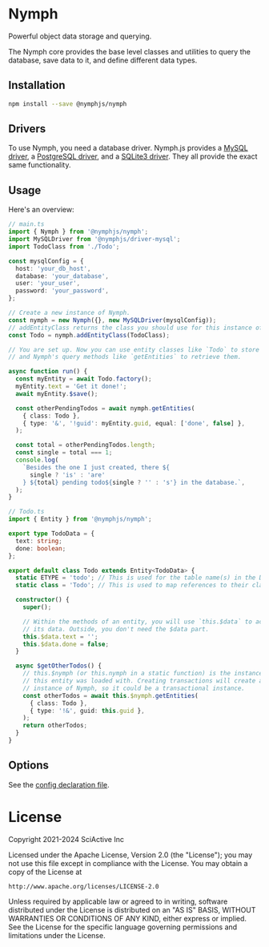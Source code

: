 # Nymph

Powerful object data storage and querying.

The Nymph core provides the base level classes and utilities to query the database, save data to it, and define different data types.

## Installation

```sh
npm install --save @nymphjs/nymph
```

## Drivers

To use Nymph, you need a database driver. Nymph.js provides a [MySQL driver](../driver-mysql/README.md), a [PostgreSQL driver](../driver-postgresql/README.md), and a [SQLite3 driver](../driver-sqlite3/README.md). They all provide the exact same functionality.

## Usage

Here's an overview:

```ts
// main.ts
import { Nymph } from '@nymphjs/nymph';
import MySQLDriver from '@nymphjs/driver-mysql';
import TodoClass from './Todo';

const mysqlConfig = {
  host: 'your_db_host',
  database: 'your_database',
  user: 'your_user',
  password: 'your_password',
};

// Create a new instance of Nymph.
const nymph = new Nymph({}, new MySQLDriver(mysqlConfig));
// addEntityClass returns the class you should use for this instance of Nymph.
const Todo = nymph.addEntityClass(TodoClass);

// You are set up. Now you can use entity classes like `Todo` to store data,
// and Nymph's query methods like `getEntities` to retrieve them.

async function run() {
  const myEntity = await Todo.factory();
  myEntity.text = 'Get it done!';
  await myEntity.$save();

  const otherPendingTodos = await nymph.getEntities(
    { class: Todo },
    { type: '&', '!guid': myEntity.guid, equal: ['done', false] },
  );

  const total = otherPendingTodos.length;
  const single = total === 1;
  console.log(
    `Besides the one I just created, there ${
      single ? 'is' : 'are'
    } ${total} pending todo${single ? '' : 's'} in the database.`,
  );
}
```

```ts
// Todo.ts
import { Entity } from '@nymphjs/nymph';

export type TodoData = {
  text: string;
  done: boolean;
};

export default class Todo extends Entity<TodoData> {
  static ETYPE = 'todo'; // This is used for the table name(s) in the DB.
  static class = 'Todo'; // This is used to map references to their class.

  constructor() {
    super();

    // Within the methods of an entity, you will use `this.$data` to access
    // its data. Outside, you don't need the $data part.
    this.$data.text = '';
    this.$data.done = false;
  }

  async $getOtherTodos() {
    // this.$nymph (or this.nymph in a static function) is the instance of Nymph
    // this entity was loaded with. Creating transactions will create a new
    // instance of Nymph, so it could be a transactional instance.
    const otherTodos = await this.$nymph.getEntities(
      { class: Todo },
      { type: '!&', guid: this.guid },
    );
    return otherTodos;
  }
}
```

## Options

See the [config declaration file](src/conf/d.ts).

# License

Copyright 2021-2024 SciActive Inc

Licensed under the Apache License, Version 2.0 (the "License");
you may not use this file except in compliance with the License.
You may obtain a copy of the License at

    http://www.apache.org/licenses/LICENSE-2.0

Unless required by applicable law or agreed to in writing, software
distributed under the License is distributed on an "AS IS" BASIS,
WITHOUT WARRANTIES OR CONDITIONS OF ANY KIND, either express or implied.
See the License for the specific language governing permissions and
limitations under the License.
